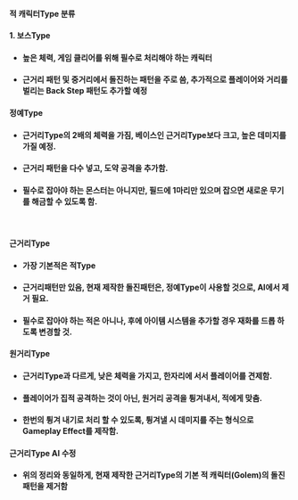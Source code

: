 #### 적 캐릭터Type 분류 
#### 1.	보스Type
+ #### 높은 체력, 게임 클리어를 위해 필수로 처리해야 하는 캐릭터
+ #### 근거리 패턴 및 중거리에서 돌진하는 패턴을 주로 씀, 추가적으로 플레이어와 거리를 벌리는 Back Step 패턴도 추가할 예정
  
#### 정예Type
+ #### 근거리Type의 2배의 체력을 가짐, 베이스인 근거리Type보다 크고, 높은 데미지를 가질 예정.
+ #### 근거리 패턴을 다수 넣고, 도약 공격을 추가함.
+ #### 필수로 잡아야 하는 몬스터는 아니지만, 필드에 1마리만 있으며 잡으면 새로운 무기를 해금할 수 있도록 함.
 
#### 근거리Type
+ #### 가장 기본적은 적Type
+ #### 근거리패턴만 있음, 현재 제작한 돌진패턴은, 정예Type이 사용할 것으로, AI에서 제거 필요.
+ #### 필수로 잡아야 하는 적은 아니나, 후에 아이템 시스템을 추가할 경우 재화를 드롭 하도록 변경할 것.
  
#### 원거리Type
+ #### 근거리Type과 다르게, 낮은 체력을 가지고, 한자리에 서서 플레이어를 견제함. 
+ #### 플레이어가 집적 공격하는 것이 아닌, 원거리 공격을 튕겨내서, 적에게 맞춤.
+ #### 한번의 튕겨 내기로 처리 할 수 있도록, 튕겨낼 시 데미지를 주는 형식으로 Gameplay Effect를 제작함. 

#### 근거리Type AI 수정
+ #### 위의 정리와 동일하게, 현재 제작한 근거리Type의 기본 적 캐릭터(Golem)의 돌진 패턴을 제거함

